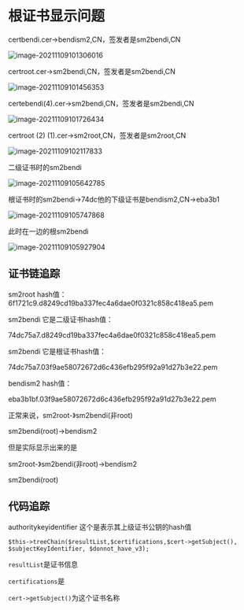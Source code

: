 # 根证书显示问题

certbendi.cer->bendism2,CN，签发者是sm2bendi,CN

![image-20211109101306016](C:\Users\admin\AppData\Roaming\Typora\typora-user-images\image-20211109101306016.png)

certroot.cer->sm2bendi,CN，签发者是sm2bendi,CN

![image-20211109101456353](C:\Users\admin\AppData\Roaming\Typora\typora-user-images\image-20211109101456353.png)

certebendi(4).cer->sm2bendi,CN，签发者是sm2bendi,CN

![image-20211109101726434](C:\Users\admin\AppData\Roaming\Typora\typora-user-images\image-20211109101726434.png)

certroot (2) (1).cer->sm2root,CN，签发者是sm2root,CN

![image-20211109102117833](C:\Users\admin\AppData\Roaming\Typora\typora-user-images\image-20211109102117833.png)





二级证书时的sm2bendi

![image-20211109105642785](C:\Users\admin\AppData\Roaming\Typora\typora-user-images\image-20211109105642785.png)

根证书时的sm2bendi->74dc他的下级证书是bendism2,CN->eba3b1

![image-20211109105747868](C:\Users\admin\AppData\Roaming\Typora\typora-user-images\image-20211109105747868.png)







此时在一边的根sm2bendi

![image-20211109105927904](C:\Users\admin\AppData\Roaming\Typora\typora-user-images\image-20211109105927904.png)





## 证书链追踪

sm2root  hash值：6f1721c9.d8249cd19ba337fec4a6dae0f0321c858c418ea5.pem

sm2bendi 它是二级证书hash值：

74dc75a7.d8249cd19ba337fec4a6dae0f0321c858c418ea5.pem

sm2bendi 它是根证书hash值：

74dc75a7.03f9ae58072672d6c436efb295f92a91d27b3e22.pem

bendism2  hash值：

eba3b1bf.03f9ae58072672d6c436efb295f92a91d27b3e22.pem





正常来说，sm2root-》sm2bendi(非root)

sm2bendi(root)->bendism2

但是实际显示出来的是

sm2root-》sm2bendi(非root)->bendism2

sm2bendi(root)

## 代码追踪

authoritykeyidentifier 这个是表示其上级证书公钥的hash值

```php+HTML
$this->treeChain($resultList,$certifications,$cert->getSubject(), $subjectKeyIdentifier, $donnot_have_v3);
```

`resultList`是证书信息

`certifications`是

`cert->getSubject()`为这个证书名称